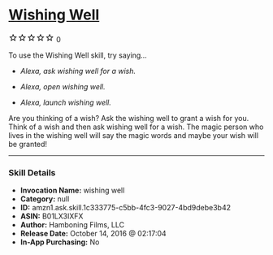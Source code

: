 # [Wishing Well](http://alexa.amazon.com/#skills/amzn1.ask.skill.1c333775-c5bb-4fc3-9027-4bd9debe3b42)
![0 stars](../../images/ic_star_border_black_18dp_1x.png)![0 stars](../../images/ic_star_border_black_18dp_1x.png)![0 stars](../../images/ic_star_border_black_18dp_1x.png)![0 stars](../../images/ic_star_border_black_18dp_1x.png)![0 stars](../../images/ic_star_border_black_18dp_1x.png) 0

To use the Wishing Well skill, try saying...

* *Alexa, ask wishing well for a wish.*

* *Alexa, open wishing well.*

* *Alexa, launch wishing well.*

Are you thinking of a wish?  Ask the wishing well to grant a wish for you.  Think of a wish and then ask wishing well for a wish.  The magic person who lives in the wishing well will say the magic words and maybe your wish will be granted!

***

### Skill Details

* **Invocation Name:** wishing well
* **Category:** null
* **ID:** amzn1.ask.skill.1c333775-c5bb-4fc3-9027-4bd9debe3b42
* **ASIN:** B01LX3IXFX
* **Author:** Hamboning Films, LLC
* **Release Date:** October 14, 2016 @ 02:17:04
* **In-App Purchasing:** No

